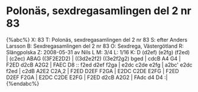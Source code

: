 # Polonäs, sexdregasamlingen del 2 nr 83

{%abc%}
X: 83
T: Polonäs, sexdregasamlingen del 2 nr 83
S: efter Anders Larsson
B: Sexdregasamlingen del 2 nr 83
O: Sexdrega, Västergötland
R: Slängpolska
Z: 2008-05-31 av Nils L
M: 3/4
L: 1/16
K: D
(d2ef) (e2fg) (f2ed) | (c2ec) ABAG ((3F2E2D2) | ((3d2e2f2) ((3e2f2g2) bged | cdcB A4 G4 |
F2ED d2cB A2G2 | FAEC D8 :: f2ed d2ef f2ga | e2dc c2de e2fg |
a2bc' e2dc f2ed | c2dB A2E2 C2A,2 | F2ED D2EF F2GA | E2DC C2DE E2FG |
F2ED D2EF F2GA | E2DC C2DE E2FG | F2ED d2cB A2G2 | FAdc d4 D4 :|
{%endabc%}

